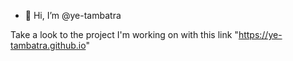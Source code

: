 - 👋 Hi, I’m @ye-tambatra

Take a look to the project I'm working on with this link "https://ye-tambatra.github.io"

<!---
ye-tambatra/ye-tambatra is a ✨ special ✨ repository because its `README.md` (this file) appears on your GitHub profile.
You can click the Preview link to take a look at your changes.
--->
